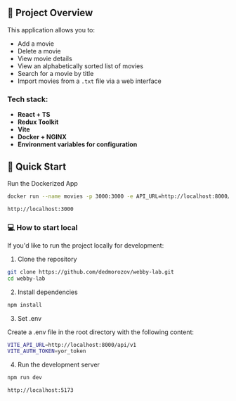 ## 📌 Project Overview

This application allows you to:

- Add a movie
- Delete a movie
- View movie details
- View an alphabetically sorted list of movies
- Search for a movie by title
- Import movies from a `.txt` file via a web interface

### Tech stack:

- **React + TS**
- **Redux Toolkit**
- **Vite**
- **Docker + NGINX**
- **Environment variables for configuration**

## 🚀 Quick Start

Run the Dockerized App

```bash
docker run --name movies -p 3000:3000 -e API_URL=http://localhost:8000/api/v1 dedmorozov/movies
```

```bash
http://localhost:3000
```

### 💻 How to start local

If you'd like to run the project locally for development:

1. Clone the repository

```bash
git clone https://github.com/dedmorozov/webby-lab.git
cd webby-lab
```

2. Install dependencies

```bash
npm install
```

3. Set .env

Create a .env file in the root directory with the following content:

```bash
VITE_API_URL=http://localhost:8000/api/v1
VITE_AUTH_TOKEN=yor_token

```

4. Run the development server

```bash
npm run dev
```

```bash
http://localhost:5173
```
